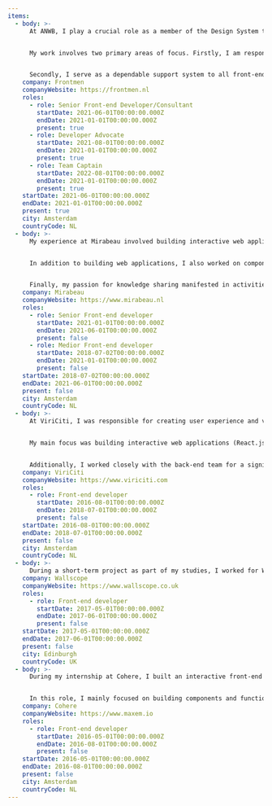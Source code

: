 ```yaml
---
items:
  - body: >-
      At ANWB, I play a crucial role as a member of the Design System team, contributing to the development of the ANWB Design System - Poncho. This system is widely used by over 60 developers and 40 designers, supporting over a hundred web applications.


      My work involves two primary areas of focus. Firstly, I am responsible for providing major architectural solutions for the organization. This includes establishing a new way of working between development and design for design tokens through the Design System. I skillfully utilize my soft skills to get all stakeholders on board while also utilizing my technical expertise to develop solutions. I am essential in any major change in the ANWB's way of working, as it all starts with Poncho. This requires me to be versatile in various roles, including technical, business-focused, and other related areas.


      Secondly, I serve as a dependable support system to all front-end developers at ANWB. This includes providing assistance with questions regarding Poncho and providing input on development decisions in general.
    company: Frontmen
    companyWebsite: https://frontmen.nl
    roles:
      - role: Senior Front-end Developer/Consultant
        startDate: 2021-06-01T00:00:00.000Z
        endDate: 2021-01-01T00:00:00.000Z
        present: true
      - role: Developer Advocate
        startDate: 2021-08-01T00:00:00.000Z
        endDate: 2021-01-01T00:00:00.000Z
        present: true
      - role: Team Captain
        startDate: 2022-08-01T00:00:00.000Z
        endDate: 2021-01-01T00:00:00.000Z
        present: true
    startDate: 2021-06-01T00:00:00.000Z
    endDate: 2021-01-01T00:00:00.000Z
    present: true
    city: Amsterdam
    countryCode: NL
  - body: >-
      My experience at Mirabeau involved building interactive web applications and front-end component libraries while taking on various roles such as front-end developer, visual designer, interaction designer, back-end developer, and DevOps engineer. I primarily focused on building interactive web applications using React.js and Next.js while actively participating in the design and development process from start to finish.


      In addition to building web applications, I also worked on component libraries using HTML, CSS (SASS), and vanilla JS, which were used by development teams or standalone websites. I acted as a bridge between the design, front-end, and back-end teams, and became a valuable point of contact for a variety of stakeholders, using my natural confidence and communication abilities to take the lead successfully.


      Finally, my passion for knowledge sharing manifested in activities such as code reviews, presentations, articles, guest lectures, workshops, and meetups. I also coached front-end developers of all seniority levels, finding joy in helping others grow in a meaningful way.
    company: Mirabeau
    companyWebsite: https://www.mirabeau.nl
    roles:
      - role: Senior Front-end developer
        startDate: 2021-01-01T00:00:00.000Z
        endDate: 2021-06-01T00:00:00.000Z
        present: false
      - role: Medior Front-end developer
        startDate: 2018-07-02T00:00:00.000Z
        endDate: 2021-01-01T00:00:00.000Z
        present: false
    startDate: 2018-07-02T00:00:00.000Z
    endDate: 2021-06-01T00:00:00.000Z
    present: false
    city: Amsterdam
    countryCode: NL
  - body: >-
      At ViriCiti, I was responsible for creating user experience and visual designs, as well as building interactive real-time front-end data visualization and monitoring applications for electric vehicles and charging stations. Similar to my role at Mirabeau, I handled the roles of front-end developer, visual designer, interaction designer, back-end developer, and DevOps engineer daily.


      My main focus was building interactive web applications (React.js and Node.js), while being solely responsible for the design and development process. I conducted user interviews and tests, worked on visual explorations, designed components, and defined an overall visual style for all products.


      Additionally, I worked closely with the back-end team for a significant portion of my time in this role.
    company: ViriCiti
    companyWebsite: https://www.viriciti.com
    roles:
      - role: Front-end developer
        startDate: 2016-08-01T00:00:00.000Z
        endDate: 2018-07-01T00:00:00.000Z
        present: false
    startDate: 2016-08-01T00:00:00.000Z
    endDate: 2018-07-01T00:00:00.000Z
    present: false
    city: Amsterdam
    countryCode: NL
  - body: >-
      During a short-term project as part of my studies, I worked for Wallscope on a project for the NHS regarding the visualization of linked data. In this role, I gained experience working with the SPARQL Query Language, RDF, and natural language processing.
    company: Wallscope
    companyWebsite: https://www.wallscope.co.uk
    roles:
      - role: Front-end developer
        startDate: 2017-05-01T00:00:00.000Z
        endDate: 2017-06-01T00:00:00.000Z
        present: false
    startDate: 2017-05-01T00:00:00.000Z
    endDate: 2017-06-01T00:00:00.000Z
    present: false
    city: Edinburgh
    countryCode: UK
  - body: >-
      During my internship at Cohere, I built an interactive front-end application to view real-time data on the energy use and generation combined with the charging data of electric cars. Similar to my roles at ViriCiti and Mirabeau, I handled the roles of front-end developer, visual designer, interaction designer, and back-end developer daily.


      In this role, I mainly focused on building components and functionalities for the platform.
    company: Cohere
    companyWebsite: https://www.maxem.io
    roles:
      - role: Front-end developer
        startDate: 2016-05-01T00:00:00.000Z
        endDate: 2016-08-01T00:00:00.000Z
        present: false
    startDate: 2016-05-01T00:00:00.000Z
    endDate: 2016-08-01T00:00:00.000Z
    present: false
    city: Amsterdam
    countryCode: NL
---
```

